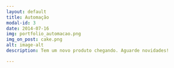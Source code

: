 ```yaml
---
layout: default
title: Automação
modal-id: 3
date: 2014-07-16
img: portfolio_automacao.png
img_on_post: cake.png
alt: image-alt
description: Tem um novo produto chegando. Aguarde novidades!

---
```

